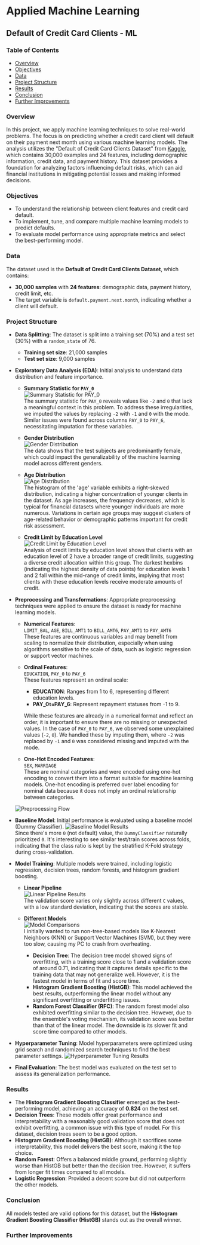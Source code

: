 # Applied Machine Learning

## Default of Credit Card Clients - ML

### Table of Contents
- [Overview](#overview)
- [Objectives](#objectives)
- [Data](#data)
- [Project Structure](#project-structure)
- [Results](#results)
- [Conclusion](#conclusion)
- [Further Improvements](#further-improvements)

### Overview
In this project, we apply machine learning techniques to solve real-world problems. The focus is on predicting whether a credit card client will default on their payment next month using various machine learning models. The analysis utilizes the "Default of Credit Card Clients Dataset" from [Kaggle](https://www.kaggle.com/uciml/default-of-credit-card-clients-dataset), which contains 30,000 examples and 24 features, including demographic information, credit data, and payment history. This dataset provides a foundation for analyzing factors influencing default risks, which can aid financial institutions in mitigating potential losses and making informed decisions.

### Objectives
- To understand the relationship between client features and credit card default.
- To implement, tune, and compare multiple machine learning models to predict defaults.
- To evaluate model performance using appropriate metrics and select the best-performing model.

### Data
The dataset used is the **Default of Credit Card Clients Dataset**, which contains:
- **30,000 samples** with **24 features**: demographic data, payment history, credit limit, etc.
- The target variable is `default.payment.next.month`, indicating whether a client will default.

### Project Structure

- **Data Splitting**: The dataset is split into a training set (70%) and a test set (30%) with a `random_state` of 76.
  - **Training set size**: 21,000 samples
  - **Test set size**: 9,000 samples
    
- **Exploratory Data Analysis (EDA)**: Initial analysis to understand data distribution and feature importance.
  - **Summary Statistic for `PAY_0`**  
    ![Summary Statistic for PAY_0](https://github.com/user-attachments/assets/ff5ccdb4-852b-4127-91f6-08f09112acb5)  
    The summary statistic for `PAY_0` reveals values like `-2` and `0` that lack a meaningful context in this problem. To address these irregularities, we imputed the values by replacing `-2` with `-1` and `0` with the mode. Similar issues were found across columns `PAY_0` to `PAY_6`, necessitating imputation for these variables.
  
  - **Gender Distribution**  
    ![Gender Distribution](https://github.com/user-attachments/assets/4be7ab9e-67d0-4cc9-9f60-195e15efbd22)  
    The data shows that the test subjects are predominantly female, which could impact the generalizability of the machine learning model across different genders.
  
  - **Age Distribution**  
    ![Age Distribution](https://github.com/user-attachments/assets/80f7fa44-e996-4e41-aeb2-335d16a75b60)  
    The histogram of the 'age' variable exhibits a right-skewed distribution, indicating a higher concentration of younger clients in the dataset. As age increases, the frequency decreases, which is typical for financial datasets where younger individuals are more numerous. Variations in certain age groups may suggest clusters of age-related behavior or demographic patterns important for credit risk assessment.
  
  - **Credit Limit by Education Level**  
    ![Credit Limit by Education Level](https://github.com/user-attachments/assets/bee8aba9-7dbb-485f-ad82-439488b0ff5a)  
    Analysis of credit limits by education level shows that clients with an education level of 2 have a broader range of credit limits, suggesting a diverse credit allocation within this group. The darkest hexbins (indicating the highest density of data points) for education levels 1 and 2 fall within the mid-range of credit limits, implying that most clients with these education levels receive moderate amounts of credit.

- **Preprocessing and Transformations**: Appropriate preprocessing techniques were applied to ensure the dataset is ready for machine learning models.
  - **Numerical Features**:  
    `LIMIT_BAL`, `AGE`, `BILL_AMT1` to `BILL_AMT6`, `PAY_AMT1` to `PAY_AMT6`  
    These features are continuous variables and may benefit from scaling to normalize their distribution, especially when using algorithms sensitive to the scale of data, such as logistic regression or support vector machines.

  - **Ordinal Features**:  
    `EDUCATION`, `PAY_0` to `PAY_6`  
    These features represent an ordinal scale:
    - **EDUCATION**: Ranges from 1 to 6, representing different education levels.
    - **PAY_0` to `PAY_6**: Represent repayment statuses from -1 to 9.

    While these features are already in a numerical format and reflect an order, it is important to ensure there are no missing or unexpected values. In the case of `PAY_0` to `PAY_6`, we observed some unexplained values (`-2`, `0`). We handled these by imputing them, where `-2` was replaced by `-1` and `0` was considered missing and imputed with the mode.

  - **One-Hot Encoded Features**:  
    `SEX`, `MARRIAGE`  
    These are nominal categories and were encoded using one-hot encoding to convert them into a format suitable for machine learning models. One-hot encoding is preferred over label encoding for nominal data because it does not imply an ordinal relationship between categories.

  ![Preprocessing Flow](https://github.com/user-attachments/assets/90ba1714-4fc3-4e3e-9ed2-b2b30cc91400)

- **Baseline Model**: Initial performance is evaluated using a baseline model (Dummy Classifier).
  ![Baseline Model Results](https://github.com/user-attachments/assets/b9c6851b-9110-43ac-aff1-d756992b6150)  
  Since there's more `0` (not default) value, the `DummyClassifier` naturally prioritized `0`. It's interesting to see similar test/train scores across folds, indicating that the class ratio is kept by the stratified K-Fold strategy during cross-validation.

- **Model Training**: Multiple models were trained, including logistic regression, decision trees, random forests, and histogram gradient boosting.
  - **Linear Pipeline**  
    ![Linear Pipeline Results](https://github.com/user-attachments/assets/51e5ea96-a60e-40fc-82a3-b31e8289b68b)  
    The validation score varies only slightly across different `C` values, with a low standard deviation, indicating that the scores are stable.

  - **Different Models**  
    ![Model Comparisons](https://github.com/user-attachments/assets/b509f6ca-d8be-44fd-b2df-c6ba714afd9e)  
    I initially wanted to run non-tree-based models like K-Nearest Neighbors (KNN) or Support Vector Machines (SVM), but they were too slow, causing my PC to crash from overheating.

    - **Decision Tree**: The decision tree model showed signs of overfitting, with a training score close to 1 and a validation score of around 0.71, indicating that it captures details specific to the training data that may not generalize well. However, it is the fastest model in terms of fit and score time.
    - **Histogram Gradient Boosting (HistGB)**: This model achieved the best results, outperforming the linear model without any significant overfitting or underfitting issues.
    - **Random Forest Classifier (RFC)**: The random forest model also exhibited overfitting similar to the decision tree. However, due to the ensemble's voting mechanism, its validation score was better than that of the linear model. The downside is its slower fit and score time compared to other models.

- **Hyperparameter Tuning**: Model hyperparameters were optimized using grid search and randomized search techniques to find the best parameter settings.
  ![Hyperparameter Tuning Results](https://github.com/user-attachments/assets/5bc4bd10-b7a9-4fde-8278-e20367c201d3)

- **Final Evaluation**: The best model was evaluated on the test set to assess its generalization performance.

### Results
- The **Histogram Gradient Boosting Classifier** emerged as the best-performing model, achieving an accuracy of **0.824** on the test set.
- **Decision Trees**: These models offer great performance and interpretability with a reasonably good validation score that does not exhibit overfitting, a common issue with this type of model. For this dataset, decision trees seem to be a good option.
- **Histogram Gradient Boosting (HistGB)**: Although it sacrifices some interpretability, this model delivers the best score, making it the top choice.
- **Random Forest**: Offers a balanced middle ground, performing slightly worse than HistGB but better than the decision tree. However, it suffers from longer fit times compared to all models.
- **Logistic Regression**: Provided a decent score but did not outperform the other models.

### Conclusion
All models tested are valid options for this dataset, but the **Histogram Gradient Boosting Classifier (HistGB)** stands out as the overall winner.

### Further Improvements
